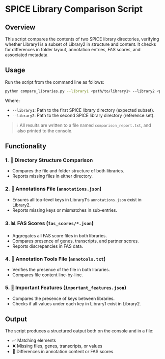 # SPICE Library Comparison Script

## Overview

This script compares the contents of two SPICE library directories, verifying whether Library1 is a subset of Library2 in structure and content. It checks for differences in folder layout, annotation entries, FAS scores, and associated metadata.

## Usage

Run the script from the command line as follows:

```bash
python compare_libraries.py --library1 <path/to/library1> --library2 <path/to/library2>
```

Where:

- `--library1`: Path to the first SPICE library directory (expected subset).
- `--library2`: Path to the second SPICE library directory (reference set).

> ℹ️ All results are written to a file named `comparison_report.txt`, and also printed to the console.

## Functionality

### 1. 📁 Directory Structure Comparison

- Compares the file and folder structure of both libraries.
- Reports missing files in either directory.

### 2. 📄 Annotations File (`annotations.json`)

- Ensures all top-level keys in Library1's `annotations.json` exist in Library2.
- Reports missing keys or mismatches in sub-entries.

### 3. 📊 FAS Scores (`fas_scores/*.json`)

- Aggregates all FAS score files in both libraries.
- Compares presence of genes, transcripts, and partner scores.
- Reports discrepancies in FAS data.

### 4. 📃 Annotation Tools File (`annotools.txt`)

- Verifies the presence of the file in both libraries.
- Compares file content line-by-line.

### 5. 🔬 Important Features (`important_features.json`)

- Compares the presence of keys between libraries.
- Checks if all values under each key in Library1 exist in Library2.

## Output

The script produces a structured output both on the console and in a file:

- ✅ Matching elements
- ❌ Missing files, genes, transcripts, or values
- 🔄 Differences in annotation content or FAS scores
